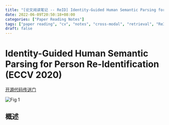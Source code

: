 ```yaml
---
title: "[论文阅读笔记 -- ReID] Identity-Guided Human Semantic Parsing for Person ReID (ECCV 2020)"
date: 2022-06-09T20:50:18+08:00
categories: ["Paper Reading Notes"]
tags: ["paper reading", "cv", "notes", "cross-modal", "retrieval", "ReID", "human parsing"]
draft: false
---
```


# Identity-Guided Human Semantic Parsing for Person Re-Identification (ECCV 2020)

[开源代码传送门](https://github.com/CASIA-IVA-Lab/ISP-reID)

![Fig 1](/images/2022/PRN230/1.png)

## 概述
